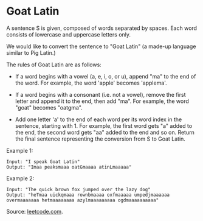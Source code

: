 # Goat Latin

A sentence S is given, composed of words separated by spaces. Each word consists of lowercase and uppercase letters only.

We would like to convert the sentence to "Goat Latin" (a made-up language similar to Pig Latin.)

The rules of Goat Latin are as follows:

- If a word begins with a vowel (a, e, i, o, or u), append "ma" to the end of the word.
  For example, the word 'apple' becomes 'applema'.
 
- If a word begins with a consonant (i.e. not a vowel), remove the first letter and append it to the end, then add "ma".
  For example, the word "goat" becomes "oatgma".
 
- Add one letter 'a' to the end of each word per its word index in the sentence, starting with 1.
  For example, the first word gets "a" added to the end, the second word gets "aa" added to the end and so on.
  Return the final sentence representing the conversion from S to Goat Latin. 

Example 1:
```
Input: "I speak Goat Latin"
Output: "Imaa peaksmaaa oatGmaaaa atinLmaaaaa"
```

Example 2:

```
Input: "The quick brown fox jumped over the lazy dog"
Output: "heTmaa uickqmaaa rownbmaaaa oxfmaaaaa umpedjmaaaaaa overmaaaaaaa hetmaaaaaaaa azylmaaaaaaaaa ogdmaaaaaaaaaa"
```

Source: [leetcode.com](https://leetcode.com/problems/goat-latin/).
